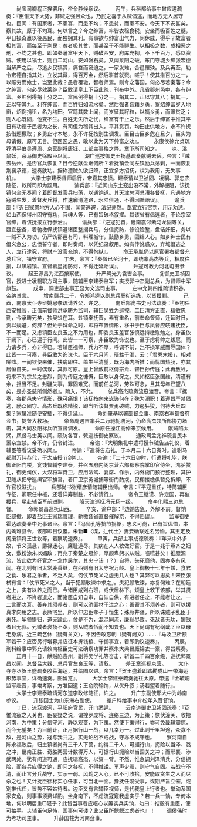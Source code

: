 <!-- { "loadSidebar": true } -->
　　尚宝司卿程正揆罢斥，帝令静候察议。
　　丙午，兵科都给事中曾应遴疏奏：『臣惟天下大势，非贼之强且众也，乃民之喜于从贼倡逃，而地方无人居守也。臣闻：有国家者，不患寡，而患不均；不患贫，而患不安。今天下不安甚矣，察其故，原于不均耳。何以言之？今之绅富，率皆衣租食税，安坐而吸百姓之髓，平日操奇赢以役愚民，而独拥其利。有事欲与绅富出气力，同休戚，得乎？故富者极其富，而每至于剥民；贫者极其贫，而甚至于不能聊生。以相极之数，成相恶之刑，不均之甚也。即如秦藩富甲天下，贼破西安，府库充牣，不下千百万，悉以资贼。使用以犒士，则百二河山，安如磐石矣。又闻莱阳之破，东门守城乡绅张宏德当解严之后，尽追乡民犒赏，痛笞而窘迫之。一家发难，合邑罹殃。及兵再至，勒令宏德自指其处，立发其藏，得百万金，然后骈首就戮。嗟乎！使其推百分之一，以赈穷而飨士，岂至此哉？愚者覆辙，智者师焉。则今之藩国，何必尽若秦藩？今之绅富，何必尽效莱绅？臣敢请皇上下臣此疏，刊布中外。凡省郡州邑中，各有绅富。乡绅例得捐十分之二，富民例得捐十分之一。捐其二，正以守其八；捐其一，正以守其九。利在绅富，而百姓归如流水矣。然后强者各籍乡勇，察炤绅富岁入地亩，炤例捐租，名为均田。官籍其数上闻，而岁征其籽粒，以犒乡勇，而赈贫乏；则人心既固，他变不生。百姓无失所之忧，绅富有干止之乐。然后于绅富中推其平日有功德于民者为之长，有司但为稽其出入，平其赏罚。均田止供地方，永不许抚按借题檄取；乡勇止守本地，永不许抚按别生调发。臣目击臣乡危在旦夕，臣实为母请假，原可无言。但区区之愚，敢以此为天下绅富之劝』。
　　永康侯徐允贞疏荐清平伯吴遵周、京营副将唐钰、工部主事梅之烨。章下所司知之。
　　凉、洮鼠妖，茶马御史徐殿臣以闻。
　　湖广巡按御史王扬基疏奏献贼去岳。帝言：『贼去岳州，是否官兵恢复？目今逆献盘踞何所？着抚镇会同左镇励兵荡剿，一面恢复荆襄承德，速奏肤功。据称澧贼久欲归降，正宜多方招抚，权为我用，无失事机』。
　　大学士李建泰督师启行，帝嘉其忠愤。建泰请以卫祯固、凌駉、郭忠杰随征，敕所司即为题用。
　　谕兵部：『近闻山东土寇出没不常，外解梗阻，该抚镇何全无奏闻？着即督发官兵扫荡，以通饷道。其天津总河总漕各督抚，凡遇地方寇贼生发，着督发兵将，作速廓清道路，水陆俱通，不得因循贻误』。
　　谕兵部：『近日寇患地方人心不固，闻警逃避，法纪荡然。亟宜立行赏罚，用示劝惩。如山西保得州固守有功，官绅人等，已有旨破格叙擢。其该省有倡逃者，不论宗室官绅，着该抚按立行参治』。
　　谕兵部：『逆寇犯晋，畿南震邻紫马龙固等关，亟宜毖备，着驰檄保抚镇道诸臣整搠兵马，分信扼防，修设险堑，盘诘奸细，务以一贼不入为功。仍严饬郡邑有司，料理城守，鼓励乡勇，固结人心。如乡绅士民有倡义急公，忠愤誓守者，即时奏闻，以凭纪录叙用。如有传讹惑众，弃城倡逃之人，立行逮究，将财产没官充饷，不得徇纵』。
　　命王承胤仍以原官署右都督充总兵官，镇守宣府。
　　丁未，帝言：『秦督已至河干，即统率高杰等兵，相度往援，以巩岩镇。宣督着星驰防河，不得迁延贻误』。
　　升寇可教为河北屯田参议。
　　起王源昌为江西按察使。
　　升严绳光为袁吉佥事。
　　复御史卫祯固官，授进士凌駉职方司主事，随辅臣李建泰监军；实授郭中杰副总兵，为督师中军旗鼓。
　　戊申，调吏部主事王显为文选司主事。
　　左中允韩四维疏请积谷，帝纳其言。
　　增南赣兵二千，令郑鸿逵以副总兵职衔选练，以资援剿。
　　己酉，南京太仆寺丞姚思孝疏请养父，许之。
　　南兵部尚书史可法疏奏：『臣初任西安推官，正值前督师洪承畴为监司，辅臣吴甡为巡按。二臣清方正直，精敏忠勤，今承畴死矣，独吴甡在耳。甡镇秦抚晋，素有重名，前奉命督师，迁延时日，责以规避，何辞？但甡于拜命之时，即将布置情形，移书于臣与凤督应皖诸抚臣，不一而足。又虑镇臣左良玉之不为用也，即委良玉差官张慎远持檄慰勉之。身虽依于阙下，心已遍于行间。此皆一一可察，非臣敢为饰说也。至于虑将帅之跋扈，而力请多兵，亦非得已。若辅臣视师，兵力不厚，呼调不前，岂不损军威而辱国体？此皆一一可察，非臣敢为饰说也。臣于六月间，晤甡于淮，云：「君恩末报」，相对唏嘘。一闻钦使来催，扶病即往。盖生平清望，既为海内所推；而忧国热肠，亦其居恒自矢。一时偶误，其罪可原。皇上曾赦前枢傅宗龙、督臣孙传庭；此再赦甡，将来不为宗龙之忠烈，则为传庭之慷慨，臣敢以身保之。又如枢臣张国维，清谨有余，担当不足。封疆失事，罪固难宽。而前任总河，劳殊可念，且其母年已望八矣，是亦圣慈所侧然者』。疏入，不允。
　　总兵高杰疏奏流寇渡晋。帝言：『据奏，各郡邑失守情形，殊可痛恨！该抚按向来毖饰何在？殊为溺职！着遵旨严禁倡逃，励众固守。高杰兵既称精锐，即当听该督贾勇破贼，力遏狂狡，何待大兵四集？家属准随便安插，不得迁延』。
　　命刘肇基以署部督佥事、南京右军都督府佥书，提督大教场。
　　帝命周遇吉率兵二万驰扼防河，仍命高杰领所部协力堵击，其大同及阳标兵听宣督调发。
　　命原任操江高倬来京候用。
　　献贼陷太湖，凤督马士英以闻。疏防各官，敕巡按御史察议。
　　通政司孟兆祥疏言民本嚣杂宜禁。帝不许，仍令封进。
　　帝谕：『大明集礼中遣将授节钺告庙礼仪，着辅臣等看议妥确以闻』。
　　帝谕：『遣将告庙礼，于本月二十六日寅时。遣驸马都尉万玮恭代，于太庙授节剑礼』。
　　帝谕：『二十六日卯时，行遣将礼毕，朕御正阳门楼，宴饯督辅李建泰，并召五府内阁京营六部都察院掌印官侍坐，鸿胪赞礼，御史纠仪，大汉将军侍卫，应用法驾、宴席、作乐，内外衙门预行整理，其护卫随从把守巡缉官军旗番，着厂卫京勇城捕等衙门酌拨。民棚接檐俱暂免拆卸，不许官役滋扰』。
　　兵部尚书张缙彦请随辅臣出师。帝言：『平寇重任，特简辅臣专征，卿职任中枢，还着详筹制胜，不必请行』。
　　帝令王继谟、许定国，再催援兵，星赴辅臣军前进剿。
　　降天津巡抚冯元扬一级。
　　命李化熙三边总督。
　　命郭景昌巡抚山西。
　　辛亥，谕户部：『边饷告急，外解不前。督饷臣既撤，即着盐臣王家瑞管理，驰檄各省直督催解京，不得贻误』。
　　监军御史霍达疏奏秦中死事诸臣。帝言：『冯师孔等抗节捐躯，忠义可尚，已有旨优恤，本内殉难县令，该部即日议覆。朱新■〈堞，辶代土〉妻妾确察姓名另恤。其王定及闲废镇将王世钦等，着察明速奏』。
　　甲寅，兵部主事成德疏奏：『年来中外多故，节义孤悬，爵禄迷心，廉耻道尽。其病在人人欲做好官。于是一兆于燕齐之妇女，敷粉涂朱以媚敌；再兆于秦楚之冠绅，厚颜卑躬以从贼。噫嘻甚矣！推厥源流，皆此欲为好官之一念作戾尔，其忠宁该（？）自将，矢死靡他，固亦多有风闻。在北则有旧太常鹿善继，在西则有旧太守祝万龄。皇上御极十七年于兹，食君之食、乐君之乐者，不乏人矣，何仗节死义之虚无几人也？其弊可以思矣！宋臣张栻有言：「仗节死义之人，当于犯颜敢谏中求之」。夫犯颜敢谏，亦复何难？在朝廷之上，实有以养之而已。今诸臣咸列右班，或伏居林下。烦皇上敕下该部，举其贤者进之，不肖者退之，而诸臣自知自审，自认自供，有进者任之，不能者让之，一二言而决耳。善弃其须养者，则可以消匪材干进之心；善留其不须养者，则可以援真才向用之志。表厥宅里，所以伸忠臣孝子于恒生；殊厥井疆，所以诛贼子乱臣于未死。挈领提归，道无踰此，舍是不为，混混同流，廉耻尽败。死敌者无功，媚敌者且无罪。死贼者褒扬不亟，则从贼者恬而不知畏也。天下尚谓有纪纲哉？臣以母老身病，近三疏乞休（疑有关文），不因告敢忘朝（疑有阙文）……『马及卫所额军若干？应否另行增募并应征本折钱粮、守御事宜，着即酌议速奏』。
　　丙辰，刑科给事中郭充请敕南枢臣史可法确察功罪并察朱大典冒廕锦衣一案，得旨察奏。
　　正月十一日，献贼陷袁州，副将吴学礼等奋击，斩首二千四百余级，巡抚郭景昌以闻。总督吕大器、总兵官左良玉等，请叙。
　　差王章巡视京营。
　　太仆寺寺丞贺王盛疏奏胶莱海运，并绘图以进。帝言：『贺王盛着即踏勘成山一带海运形势事宜，详确速奏。图留览』。
　　大学士李建泰疏奏驰往太原。帝遣『金毓峒监军赴晋，事竣考察，方准回道；王俞院输饷，从优升叙；汤若望着随行』。
　　大学士李建泰疏请河东道李政修随征，许之。
　　升广东副使邢大中为岭南参议。
　　升张国士为山东海右副使。
　　差户科给事中介松年入晋督饷。
　　丁巳，流寇渡河，平阳府官民，开门悉遁。
　　云南道御史卫祯固疏奏：『窃惟流寇之入关也，臣妄疑之说，谓搜罗废将、连络三边，为上策；恢伏潼关、收拾河南，为中策；分信守河、静以观变，为下策。然使下策得行，亦可免畿辅震惊，而今无望矣！为目前计，正月据行山一战，以几幸万一。过此则千里坦途，众寡不敌，是河山之势，寇与我共之。实无论战不成战，守亦不成守也。
　　察河南自陈永福败后，归土镇者尚有三千人下营，约得二千人，可据行山，扼险以当泽、潞之冲，畿南正胜、奇胜两营计数得万人，可据行山扼险以当固关之冲；而邢襄、涉武两处，犹有间道可通，应抚辑高杰，以资一臂。不然，惟急调刘泽清兵，分信扼险，而各兵应得之饷，即问之各抚，不得推诿。军声少震，则守气自固。若战守不清，而止言分兵战守，实示一弱。风鹤之人心，已不可收拾，安能取贪生之人而尽杀之也！又计抚臣徐标实心任事，可当北一面。豫抚任浚受事，或期严旨立催，或别推代任，皆势不容姑待者。边臣又有言辅臣视师，是代我皇上行者也。举动系国家安危，则事事须费详酌。坐身南下，不虑流寇窥我虚实乎？若一兵一饷，专倚本地，何以明居重□轻乎？此皆当事者应呕心以筹实兵实饷，勿曰：推毂有重臣，便可袖手。夫辅臣何足恃，国事何可诿？此又臣所鳃鳃过虑者也』！
　　调侯伟时为考功司主事。
　　升薛国柱为河南佥事。
